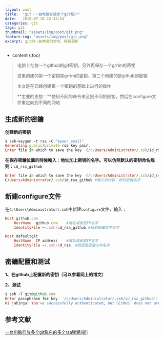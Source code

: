 ```yaml
---
layout: post
title:  "git：一台电脑存放多个git账户"
date:   2019-07-10 22:14:54
categories: git
tags: git
thumbnail: "assets/img/post/git.png"
feature-img: "assets/img/post/git.png"
excerpt: git的一些常见的命令，保持更新
---
```


* content
{:toc}
> 电脑上存放一个github的git密钥，另外再保存一个grrim的密钥
>
> 这里创建的第一个密钥是grrim的密钥，第二个创建的是github的密钥
>
> 本文是在已经创建第一个密钥的基础上进行的操作
>
> **主要的思想：**使用不同的命令来区别不同的密钥，然后在configure文件重定向到不同的网站



## 生成新的密鑰

**创建新的密钥**

```ruby
$ ssh-keygen -t rsa -C "$your_email"
Generating public/private rsa key pair.
Enter file in which to save the key  (/c/Users/Administrator/.ssh/id_rsa):
```

**在保存密鑰位置的時候輸入：地址加上密钥的名字。可以仿照默认的密钥命名规则：**`id_rsa_github`

```ruby
Enter file in which to save the key  (/c/Users/Administrator/.ssh/id_rsa):
C/Users/Administrator/.ssh/id_rsa_github #输入的内容：新的密鑰名字
```



## 新建configure文件

在`C:\Users\Administrator\.ssh`中新建`configure`文件，輸入：

```ruby
Host github.com
    HostName  github.com    #域名或者是IP名字
    IdentityFile ~/.ssh/id_rsa_github #新的密鑰文件名字

Host defaultgit
    HostName  IP address    #域名或者是IP名字
    IdentityFile ~/.ssh/id_rsa  #默認是密鑰文件名字
```



## 密鑰配置和测试

**1、在github上配置新的密钥（可以参看网上的博文）**

**2、测试**

```ruby
$ ssh -T git@github.com
Enter passphrase for key  '/c/Users/Administrator/.ssh/id_rsa_github':
Hi jabingu! You've successfully authenticated, but GitHub  does not provide shell access.
```



## 参考文献

[一台电脑存放多个git账户的多个rsa秘钥(转)](https://www.cnblogs.com/jikexianfeng/p/5873698.html)

